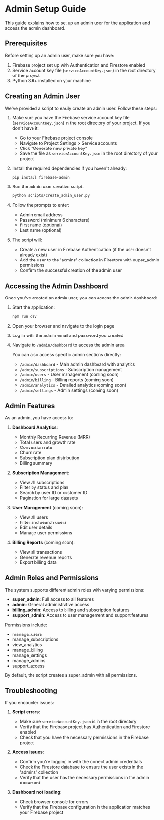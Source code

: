 # Admin Setup Guide

This guide explains how to set up an admin user for the application and access the admin dashboard.

## Prerequisites

Before setting up an admin user, make sure you have:

1. Firebase project set up with Authentication and Firestore enabled
2. Service account key file (`serviceAccountKey.json`) in the root directory of the project
3. Python 3.6+ installed on your machine

## Creating an Admin User

We've provided a script to easily create an admin user. Follow these steps:

1. Make sure you have the Firebase service account key file (`serviceAccountKey.json`) in the root directory of your project. If you don't have it:
   - Go to your Firebase project console
   - Navigate to Project Settings > Service accounts
   - Click "Generate new private key"
   - Save the file as `serviceAccountKey.json` in the root directory of your project

2. Install the required dependencies if you haven't already:
   ```bash
   pip install firebase-admin
   ```

3. Run the admin user creation script:
   ```bash
   python scripts/create_admin_user.py
   ```

4. Follow the prompts to enter:
   - Admin email address
   - Password (minimum 6 characters)
   - First name (optional)
   - Last name (optional)

5. The script will:
   - Create a new user in Firebase Authentication (if the user doesn't already exist)
   - Add the user to the 'admins' collection in Firestore with super_admin permissions
   - Confirm the successful creation of the admin user

## Accessing the Admin Dashboard

Once you've created an admin user, you can access the admin dashboard:

1. Start the application:
   ```bash
   npm run dev
   ```

2. Open your browser and navigate to the login page

3. Log in with the admin email and password you created

4. Navigate to `/admin/dashboard` to access the admin area

   You can also access specific admin sections directly:
   - `/admin/dashboard` - Main admin dashboard with analytics
   - `/admin/subscriptions` - Subscription management
   - `/admin/users` - User management (coming soon)
   - `/admin/billing` - Billing reports (coming soon)
   - `/admin/analytics` - Detailed analytics (coming soon)
   - `/admin/settings` - Admin settings (coming soon)

## Admin Features

As an admin, you have access to:

1. **Dashboard Analytics**:
   - Monthly Recurring Revenue (MRR)
   - Total users and growth rate
   - Conversion rate
   - Churn rate
   - Subscription plan distribution
   - Billing summary

2. **Subscription Management**:
   - View all subscriptions
   - Filter by status and plan
   - Search by user ID or customer ID
   - Pagination for large datasets

3. **User Management** (coming soon):
   - View all users
   - Filter and search users
   - Edit user details
   - Manage user permissions

4. **Billing Reports** (coming soon):
   - View all transactions
   - Generate revenue reports
   - Export billing data

## Admin Roles and Permissions

The system supports different admin roles with varying permissions:

- **super_admin**: Full access to all features
- **admin**: General administrative access
- **billing_admin**: Access to billing and subscription features
- **support_admin**: Access to user management and support features

Permissions include:
- manage_users
- manage_subscriptions
- view_analytics
- manage_billing
- manage_settings
- manage_admins
- support_access

By default, the script creates a super_admin with all permissions.

## Troubleshooting

If you encounter issues:

1. **Script errors**:
   - Make sure `serviceAccountKey.json` is in the root directory
   - Verify that the Firebase project has Authentication and Firestore enabled
   - Check that you have the necessary permissions in the Firebase project

2. **Access issues**:
   - Confirm you're logging in with the correct admin credentials
   - Check the Firestore database to ensure the user exists in the 'admins' collection
   - Verify that the user has the necessary permissions in the admin document

3. **Dashboard not loading**:
   - Check browser console for errors
   - Verify that the Firebase configuration in the application matches your Firebase project
